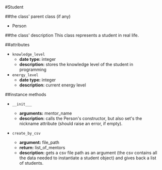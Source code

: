 #Student

##the class' parent class (if any)
* Person

##the class' description
This class represents a student in real life.

##attributes
* `knowledge_level`
    * **date type:** integer
    * **description:** stores the knowledge level of the student in programming
* `energy_level`
    * **date type:** integer
    * **description:** current energy level

##instance methods 
* `__init___`
    * **arguments:** mentor_name
    * **description:** calls the Person's constructor, but also set's the nickname attribute 
    (should raise an error, if empty).

* `create_by_csv`
    * **argument:** file_path
    * **return:** list_of_mentors
    * **description:** gets a csv file path as an argument 
    (the csv contains all the data needed to instantiate a student object) 
    and gives back a list of students.